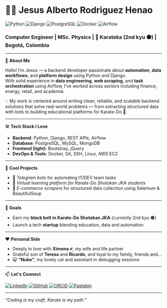 # 👨‍💻 Jesus Alberto Rodriguez Henao

![Python](https://img.shields.io/badge/Python-3776AB?style=flat&logo=python&logoColor=white)
![Django](https://img.shields.io/badge/Django-092E20?style=flat&logo=django&logoColor=white)
![PostgreSQL](https://img.shields.io/badge/PostgreSQL-316192?style=flat&logo=postgresql&logoColor=white)
![Docker](https://img.shields.io/badge/Docker-2496ED?style=flat&logo=docker&logoColor=white)
![Airflow](https://img.shields.io/badge/Apache_Airflow-017CEE?style=flat&logo=apacheairflow&logoColor=white)

### Computer Engineer | MSc. Physics | 🥋 Karateka (2nd kyu 🟤) | Bogotá, Colombia

---

🎯 **About Me**

Hello! I’m Jesus — a backend developer passionate about **automation**, **data workflows**, and **platform design** using Python and Django.  
With solid experience in **data engineering**, **web scraping**, and **task orchestration** using Airflow, I’ve worked across sectors including finance, energy, retail, and academia.

💡 My work is centered around writing clean, reliable, and scalable backend solutions that solve real-world problems — from extracting structured data with bots to building educational platforms for Karate-Do 🥋.

---

🛠 **Tech Stack I Love**
- **Backend**: Python, Django, REST APIs, Airflow
- **Database**: PostgreSQL, MySQL, MongoDB
- **Frontend (light)**: Bootstrap, jQuery
- **DevOps & Tools**: Docker, Git, SSH, Linux, AWS EC2

---

🚀 **Cool Projects**
<!-- - 📦 *cie-utils*: My own Python library published on [PyPI](https://pypi.org/project/cie-utils/) for image processing based on CIELAB color space.-->
- 🤖 *Telegram bots* for automating IT/DEV team tasks  
- 🥋 *Virtual learning platform for Karate-Do Shotokan JKA students*  
- 🛒 *E-commerce scrapers* for structured data collection using Selenium & BeautifulSoup  

---

🎯 **Goals**
- Earn my **black belt in Karate-Do Shotokan JKA** (currently 2nd kyu 🟤)  
- Launch a tech **startup** blending education, data and automation  

---

❤️ **Personal Side**
- Deeply in love with **Ximena** 💕, my wife and life partner  
- Grateful son of **Teresa** and **Ricardo**, and loyal to my family, friends and...  
- 😺 **“Nube”**, my lovely cat and assistant in debugging sessions  

---

📫 **Let's Connect**

[![LinkedIn](https://img.shields.io/badge/LinkedIn-jarh1992-blue?logo=linkedin)](https://linkedin.com/in/jarh1992)
[![GitHub](https://img.shields.io/badge/GitHub-jarh1992-181717?logo=github)](https://github.com/jarh1992)
[![ORCID](https://img.shields.io/badge/ORCID-0000--0002--0615--2465-a6ce39?logo=orcid&logoColor=white)](https://orcid.org/0000-0002-0615-2465)
[![Pastebin](https://img.shields.io/badge/Pastebin-31ph4n70m-yellow?logo=pastebin)](https://pastebin.com/u/31ph4n70m)

---

_“Coding is my craft, Karate is my path.”_
